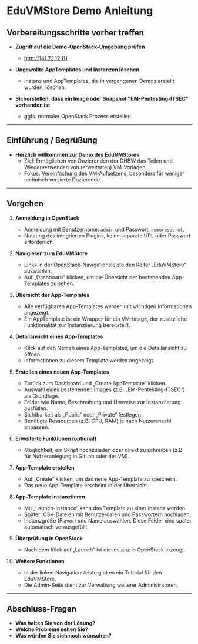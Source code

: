 # EduVMStore Demo Anleitung

## Vorbereitungsschritte vorher treffen
- **Zugriff auf die Demo-OpenStack-Umgebung prüfen**
  - http://141.72.12.111
  
- **Ungewollte AppTemplates und Instanzen löschen**
  - Instanz und AppTemplates, die in vergangenen Demos erstellt wurden, löschen.

- **Sicherstellen, dass ein Image oder Snapshot "EM-Pentesting-ITSEC" vorhanden ist**
  - ggfs. normaler OpenStack Prozess erstellen

---

## Einführung / Begrüßung
- **Herzlich willkommen zur Demo des EduVMStores**
  - Ziel: Ermöglichen von Dozierenden der DHBW das Teilen und Wiederverwenden von (erweiterten) VM-Vorlagen.
  - Fokus: Vereinfachung des VM-Aufsetzens, besonders für weniger technisch versierte Dozierende.

---

## Vorgehen

1. **Anmeldung in OpenStack**
   - Anmeldung mit Benutzername: `admin` und Passwort: `nomoresecret`.
   - Nutzung des integrierten Plugins, keine separate URL oder Passwort erforderlich.

2. **Navigieren zum EduVMStore**
   - Links in der OpenStack-Navigationsleiste den Reiter „EduVMStore“ auswählen.
   - Auf „Dashboard“ klicken, um die Übersicht der bestehenden App-Templates zu sehen.

3. **Übersicht der App-Templates**
   - Alle verfügbaren App-Templates werden mit wichtigen Informationen angezeigt.
   - Ein AppTemplate ist ein Wrapper für ein VM-Image, der zusätzliche Funktionalität zur Instanziierung bereitstellt.

4. **Detailansicht eines App-Templates**
   - Klick auf den Namen eines App-Templates, um die Detailansicht zu öffnen.
   - Informationen zu diesem Template werden angezeigt.

5. **Erstellen eines neuen App-Templates**
   - Zurück zum Dashboard und „Create AppTemplate“ klicken.
   - Auswahl eines bestehenden Images (z.B. „EM-Pentesting-ITSEC“) als Grundlage.
   - Felder wie Name, Beschreibung und Hinweise zur Instanziierung ausfüllen.
   - Sichtbarkeit als „Public“ oder „Private“ festlegen.
   - Benötigte Ressourcen (z.B. CPU, RAM) je nach Nutzeranzahl anpassen.
   
6. **Erweiterte Funktionen (optional)**
   - Möglichkeit, ein Skript hochzuladen oder direkt zu schreiben (z.B. für Nutzeranlegung in GitLab oder der VM).
   
7. **App-Template erstellen**
   - Auf „Create“ klicken, um das neue App-Template zu speichern.
   - Das neue App-Template erscheint in der Übersicht.

8. **App-Template instanziieren**
   - Mit „Launch-Instance“ kann das Template zu einer Instanz werden.
   - Später: CSV-Dateien mit Benutzerdaten und Passwörtern hochladen.
   - Instanzgröße (Flavor) und Name auswählen. Diese Felder sind später automatisch vorausgefüllt.

9. **Überprüfung in OpenStack**
   - Nach dem Klick auf „Launch“ ist die Instanz in OpenStack erzeugt.

10. **Weitere Funktionen**
    - In der linken Navigationsleiste gibt es ein Tutorial für den EduVMStore.
    - Die Admin-Seite dient zur Verwaltung weiterer Administratoren.

---

## Abschluss-Fragen
- **Was halten Sie von der Lösung?**
- **Welche Probleme sehen Sie?**
- **Was würden Sie sich noch wünschen?**
